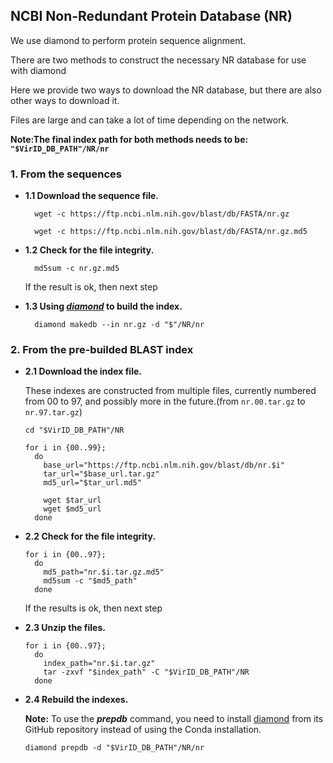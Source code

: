 ## NCBI Non-Redundant Protein Database (NR)

We use diamond to perform protein sequence alignment.

There are two methods to construct the necessary NR database for use with diamond

Here we provide two ways to download the NR database, but there are also other ways to download it.

Files are large and can take a lot of time depending on the network.

**Note:The final index path for both methods needs to be: `"$VirID_DB_PATH"/NR/nr`**

### 1. From the sequences

  - **1.1 Download the sequence file.**
    ```shell
      wget -c https://ftp.ncbi.nlm.nih.gov/blast/db/FASTA/nr.gz

      wget -c https://ftp.ncbi.nlm.nih.gov/blast/db/FASTA/nr.gz.md5
    ```

  - **1.2 Check for the file integrity.**
    ```shell
      md5sum -c nr.gz.md5
    ```
      If the result is ok, then next step

  - **1.3 Using ***[diamond](https://github.com/bbuchfink/diamond)*** to build the index.**
    ```shell
      diamond makedb --in nr.gz -d "$"/NR/nr
    ```

### 2. From the pre-builded BLAST index

  - **2.1 Download the index file.**

     These indexes are constructed from multiple files, currently numbered from 00 to 97, and possibly more in the future.(from `nr.00.tar.gz` to `nr.97.tar.gz`)

      ```shell
      cd "$VirID_DB_PATH"/NR

      for i in {00..99}; 
        do
          base_url="https://ftp.ncbi.nlm.nih.gov/blast/db/nr.$i"
          tar_url="$base_url.tar.gz"
          md5_url="$tar_url.md5"

          wget $tar_url
          wget $md5_url
        done

      ```


  - **2.2 Check for the file integrity.**
    ```shell
    for i in {00..97}; 
      do
        md5_path="nr.$i.tar.gz.md5"
        md5sum -c "$md5_path"
      done
    ```
    If the results is ok, then next step

  - **2.3 Unzip the files.**
    ```shell
    for i in {00..97}; 
      do
        index_path="nr.$i.tar.gz"
        tar -zxvf "$index_path" -C "$VirID_DB_PATH"/NR
      done
    ```

  - **2.4 Rebuild the indexes.**
    
    **Note:**
  To use the ***prepdb*** command, you need to install [diamond](https://github.com/bbuchfink/diamond/releases) from its GitHub repository instead of using the Conda installation.
      
      ```shell
      diamond prepdb -d "$VirID_DB_PATH"/NR/nr
      ```



